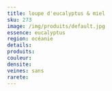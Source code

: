 ```yaml
---
title: loupe d'eucalyptus & miel 
sku: 273
image: /img/produits/default.jpg
essence: eucalyptus
region: océanie
details: 
produits:
couleur: 
densite: 
veines: sans
rarete: 
---
```

